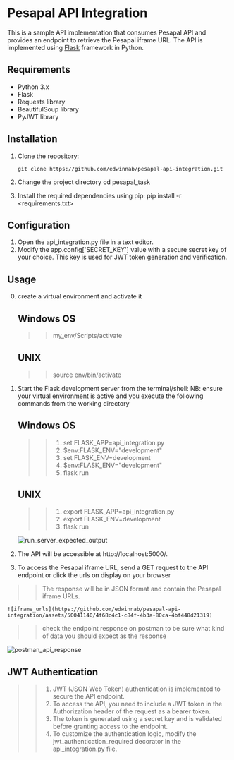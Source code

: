 # Pesapal API Integration

This is a sample API implementation that consumes Pesapal API and provides an endpoint to retrieve the Pesapal iframe URL. The API is implemented using [Flask](https://flask.palletsprojects.com/) framework in Python.

## Requirements

- Python 3.x
- Flask
- Requests library
- BeautifulSoup library
- PyJWT library

## Installation

1. Clone the repository:

   ```shell/terminal type in:
   git clone https://github.com/edwinnab/pesapal-api-integration.git

2. Change the project directory 
    cd pesapal_task
3. Install the required dependencies using pip:
    pip install -r <requirements.txt>

## Configuration
1. Open the api_integration.py file in a text editor.
2. Modify the app.config['SECRET_KEY'] value with a secure secret key of your choice. This key is used for JWT token generation and verification.

## Usage 
0. create a virtual environment and activate it 
    ## Windows OS
    >> my_env/Scripts/activate 
    ## UNIX
    >> source env/bin/activate
1. Start the Flask development server from the terminal/shell:
    NB: ensure your virtual environment is active 
    and you execute the following commands from the working directory
    ## Windows OS
    >>1. set FLASK_APP=api_integration.py 
    >>2. $env:FLASK_ENV="development"
    >>3. set FLASK_ENV=development
    >>4.  $env:FLASK_ENV="development"
    >>5. flask run 
    ## UNIX
    >>1. export FLASK_APP=api_integration.py
    >>2. export FLASK_ENV=development
    >>3. flask run 
    
    

   ![run_server_expected_output](https://github.com/edwinnab/pesapal-api-integration/assets/50041140/f0b0aa80-878b-4160-9d39-b38e00b71813)
    

2. The API will be accessible at http://localhost:5000/.
3. To access the Pesapal iframe URL, send a GET request to the API endpoint or click the urls on display on your browser
>> The response will be in JSON format and contain the Pesapal iframe URLs.


    
    ![iframe_urls](https://github.com/edwinnab/pesapal-api-integration/assets/50041140/4f68c4c1-c84f-4b3a-80ca-4bf448d21319)


>>check the endpoint response on postman to be sure what kind of data you should expect as the response
   
![postman_api_response](https://github.com/edwinnab/pesapal-api-integration/assets/50041140/1c58f256-6b4c-4996-977f-293dc7a07d38)

## JWT Authentication
>>1.  JWT (JSON Web Token) authentication is implemented to secure the API endpoint.
>>2.  To access the API, you need to include a JWT token in the Authorization header of the request as a bearer token.
>>3.  The token is generated using a secret key and is validated before granting access to the endpoint.
>>4.  To customize the authentication logic, modify the jwt_authentication_required decorator in the api_integration.py file.


